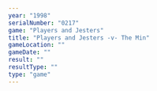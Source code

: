 ```yaml
---
year: "1998"
serialNumber: "0217" 
game: "Players and Jesters"
title: "Players and Jesters -v- The Min"
gameLocation: ""
gameDate: ""
result: ""
resultType: ""
type: "game"
---
```

